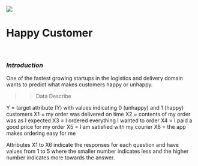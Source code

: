![](https://github.com/selene009/neAPr9EsNi93TAni/blob/main/src%3Dhttp___www.clipartbest.com_cliparts_4c9_6KX_4c96KXBpi.gif%26refer%3Dhttp___www.clipartbest.gif)
# **Happy Customer**
&nbsp;
### *Introduction*
One of the fastest growing startups in the logistics and delivery domain wants to  predict what makes customers happy or unhappy.
>>Data Describe

Y = target attribute (Y) with values indicating 0 (unhappy) and 1 (happy) customers
X1 = my order was delivered on time
X2 = contents of my order was as I expected
X3 = I ordered everything I wanted to order
X4 = I paid a good price for my order
X5 = I am satisfied with my courier
X6 = the app makes ordering easy for me

Attributes X1 to X6 indicate the responses for each question and have values from 1 to 5 where the smaller number indicates less and the higher number indicates more towards the answer.








